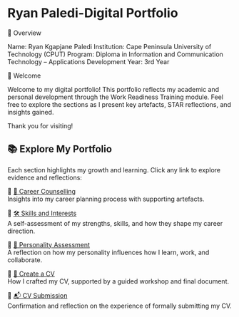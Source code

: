 # Ryan Paledi-Digital Portfolio

📌 Overview

Name: Ryan Kgapjane Paledi
Institution: Cape Peninsula University of Technology (CPUT)
Program: Diploma in Information and Communication Technology – Applications Development
Year: 3rd Year

👋 Welcome

Welcome to my digital portfolio!
This portfolio reflects my academic and personal development through the Work Readiness Training module.
Feel free to explore the sections as I present key artefacts, STAR reflections, and insights gained.

Thank you for visiting!



## 📚 Explore My Portfolio

Each section highlights my growth and learning. Click any link to explore evidence and reflections:

🔹 [💼 Career Counselling](./Career-Counselling/.md)  
Insights into my career planning process with supporting artefacts.

🔹 [🛠️ Skills and Interests](./Skills&Interest/.md)  
A self-assessment of my strengths, skills, and how they shape my career direction.

🔹 [🧠 Personality Assessment](./Personality-Assessment/.md)  
A reflection on how my personality influences how I learn, work, and collaborate.

🔹 [📝 Create a CV](./CV/.md)  
How I crafted my CV, supported by a guided workshop and final document.

🔹 [📬 CV Submission](./CV-Submission/.md)  
Confirmation and reflection on the experience of formally submitting my CV.

